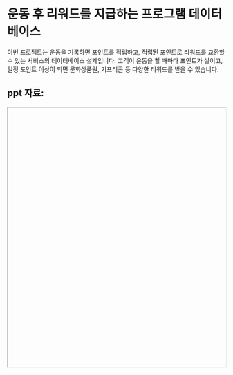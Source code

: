 # 운동 후 리워드를 지급하는 프로그램 데이터베이스

이번 프로젝트는 운동을 기록하면 포인트를 적립하고, 적립된 포인트로 리워드를 교환할 수 있는 서비스의 데이터베이스 설계입니다.
고객이 운동을 할 때마다 포인트가 쌓이고, 일정 포인트 이상이 되면 문화상품권, 기프티콘 등 다양한 리워드를 받을 수 있습니다.

## ppt 자료:

<iframe src=""https://github.com/ShawnKim2/blog/raw/main/img/database_project_sh_2024.pdf" width="100%" height="600px"></iframe>